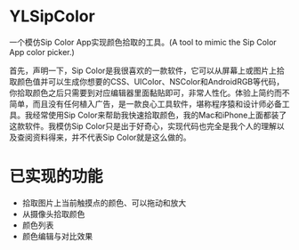 # YLSipColor
一个模仿Sip Color App实现颜色拾取的工具。(A tool to mimic the Sip Color App color picker.)

首先，声明一下，Sip Color是我很喜欢的一款软件，它可以从屏幕上或图片上拾取颜色值并可以生成你想要的CSS、UIColor、NSColor和AndroidRGB等代码，你拾取颜色之后只需要到对应编辑器里面黏贴即可，非常人性化。体验上简约而不简单，而且没有任何植入广告，是一款良心工具软件，堪称程序猿和设计师必备工具。我经常使用Sip Color来帮助我快速拾取颜色，我的Mac和iPhone上面都装了这款软件。我模仿Sip Color只是出于好奇心，实现代码也完全是我个人的理解以及查阅资料得来，并不代表Sip Color就是这么做的。


# 已实现的功能
- 拾取图片上当前触摸点的颜色、可以拖动和放大
- 从摄像头拾取颜色
- 颜色列表
- 颜色编辑与对比效果


